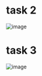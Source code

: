 # task 2
![image](https://github.com/user-attachments/assets/b6f7c8b2-97da-4290-ae16-0e4e6422f42c)
# task 3
![image](https://github.com/user-attachments/assets/4c15ac71-7644-4445-bc6c-4b7092b2f390)
